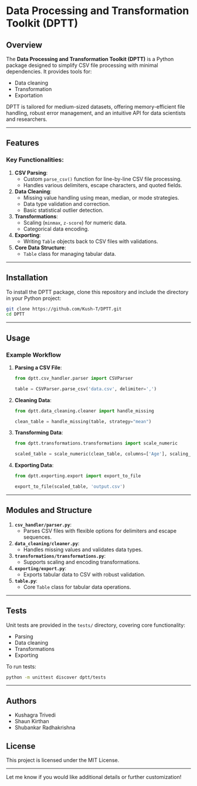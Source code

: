 # Data Processing and Transformation Toolkit (DPTT)

## Overview
The **Data Processing and Transformation Toolkit (DPTT)** is a Python package designed to simplify CSV file processing with minimal dependencies. It provides tools for:
- Data cleaning
- Transformation
- Exportation

DPTT is tailored for medium-sized datasets, offering memory-efficient file handling, robust error management, and an intuitive API for data scientists and researchers.

---

## Features
### Key Functionalities:
1. **CSV Parsing**:
   - Custom `parse_csv()` function for line-by-line CSV file processing.
   - Handles various delimiters, escape characters, and quoted fields.
2. **Data Cleaning**:
   - Missing value handling using mean, median, or mode strategies.
   - Data type validation and correction.
   - Basic statistical outlier detection.
3. **Transformations**:
   - Scaling (`minmax`, `z-score`) for numeric data.
   - Categorical data encoding.
4. **Exporting**:
   - Writing `Table` objects back to CSV files with validations.
5. **Core Data Structure**:
   - `Table` class for managing tabular data.

---

## Installation
To install the DPTT package, clone this repository and include the directory in your Python project:

```bash
git clone https://github.com/Kush-T/DPTT.git
cd DPTT
```

---

## Usage

### Example Workflow

1. **Parsing a CSV File**:
   ```python
   from dptt.csv_handler.parser import CSVParser

   table = CSVParser.parse_csv('data.csv', delimiter=',')
   ```

2. **Cleaning Data**:
   ```python
   from dptt.data_cleaning.cleaner import handle_missing

   clean_table = handle_missing(table, strategy="mean")
   ```

3. **Transforming Data**:
   ```python
   from dptt.transformations.transformations import scale_numeric

   scaled_table = scale_numeric(clean_table, columns=['Age'], scaling_type='zscore')
   ```

4. **Exporting Data**:
   ```python
   from dptt.exporting.export import export_to_file

   export_to_file(scaled_table, 'output.csv')
   ```

---

## Modules and Structure

1. **`csv_handler/parser.py`**:
   - Parses CSV files with flexible options for delimiters and escape sequences.
2. **`data_cleaning/cleaner.py`**:
   - Handles missing values and validates data types.
3. **`transformations/transformations.py`**:
   - Supports scaling and encoding transformations.
4. **`exporting/export.py`**:
   - Exports tabular data to CSV with robust validation.
5. **`table.py`**:
   - Core `Table` class for tabular data operations.

---

## Tests
Unit tests are provided in the `tests/` directory, covering core functionality:
- Parsing
- Data cleaning
- Transformations
- Exporting

To run tests:
```bash
python -m unittest discover dptt/tests
```

---

## Authors
- Kushagra Trivedi
- Shaun Kirthan
- Shubankar Radhakrishna

## License
This project is licensed under the MIT License.

---

Let me know if you would like additional details or further customization!
